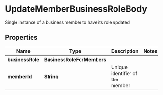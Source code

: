 

# UpdateMemberBusinessRoleBody

Single instance of a business member to have its role updated

## Properties

| Name | Type | Description | Notes |
|------------ | ------------- | ------------- | -------------|
|**businessRole** | **BusinessRoleForMembers** |  |  |
|**memberId** | **String** | Unique identifier of the member |  |



